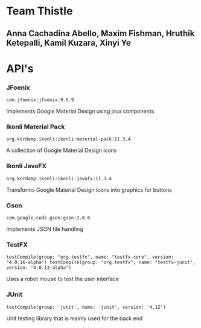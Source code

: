 # Team Thistle
## Anna Cachadina Abello, Maxim Fishman, Hruthik Ketepalli, Kamil Kuzara, Xinyi Ye

# API's
### JFoenix

`com.jfoenix:jfoenix:9.0.9`

Implements Google Material Design using java components


### Ikonli Material Pack

`org.kordamp.ikonli:ikonli-material-pack:11.3.4`

A collection of Google Material Design icons

### Ikonli JavaFX

`org.kordamp.ikonli:ikonli-javafx:11.3.4`

Transforms Google Material Design icons into graphics for buttons

### Gson

`com.google.code.gson:gson:2.8.6`

Implements JSON file handling

### TestFX

`testCompile(group: "org.testfx", name: "testfx-core", version: "4.0.16-alpha")
 testCompile(group: "org.testfx", name: "testfx-junit", version: "4.0.13-alpha")`

Uses a robot mouse to test the user interface

### JUnit

`testCompile(group: 'junit', name: 'junit', version: '4.12')`

Unit testing library that is mainly used for the back end
